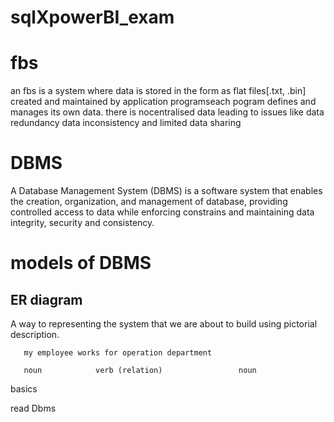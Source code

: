 # sqlXpowerBI_exam




#   fbs 
an fbs is a system where data is stored in the form as flat files[.txt, .bin] created and maintained by application programseach pogram defines and manages its own data. there is nocentralised data leading to issues like data redundancy data inconsistency and limited data sharing

#  DBMS
A Database Management System (DBMS) is a software system that enables the creation, organization, and management of database, providing controlled access to data while enforcing constrains and maintaining data integrity, security and consistency.


# models of DBMS

## ER diagram
A way to representing the system that we are about to build using pictorial description.

       my employee works for operation department
        
       noun            verb (relation)                 noun   

basics 


read Dbms



      

